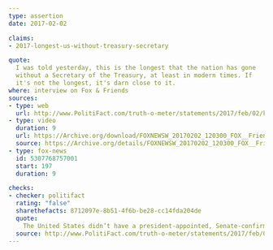 ```yaml
---
type: assertion
date: 2017-02-02

claims:
- 2017-longest-us-without-treasury-secretary

quote:
  I was told yesterday, this is the longest that the nation has gone
  without a Secretary of the Treasury, at least in modern times. If
  it's not the longest, it's darn close to it.
where: interview on Fox & Friends
sources:
- type: web
  url: http://www.PolitiFact.com/truth-o-meter/statements/2017/feb/02/kellyanne-conway/longest-united-states-has-gone-without-secretary-t/
- type: video
  duration: 9
  url: https://Archive.org/download/FOXNEWSW_20170202_120300_FOX__Friends/FOXNEWSW_20170202_120300_FOX__Friends.mp4?t=197/207&exact=1&ignore=x.mp4
  source: https://Archive.org/details/FOXNEWSW_20170202_120300_FOX__Friends/start/197/end/207
- type: fox-news
  id: 5307768757001
  start: 197
  duration: 9

checks:
- checker: politifact
  rating: "false"
  sharethefacts: 8712097e-8b51-4f6b-be28-cc14fda204de
  quote:
    The United States didn’t have a president-appointed, Senate-confirmed secretary of Treasury for 34 days in 2013. Mnuchin’s confirmation could drag out longer, but Conway made this claim on Feb. 2, 14 days after inauguration.
  source: http://www.PolitiFact.com/truth-o-meter/statements/2017/feb/02/kellyanne-conway/longest-united-states-has-gone-without-secretary-t/
---
```

